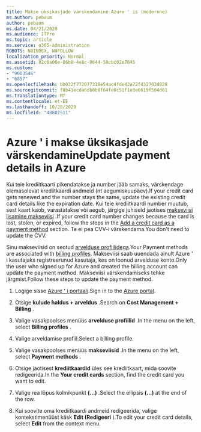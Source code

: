 ```yaml
---
title: Makse üksikasjade värskendamine Azure ' is (modernne)
ms.author: pebaum
author: pebaum
ms.date: 04/21/2020
ms.audience: ITPro
ms.topic: article
ms.service: o365-administration
ROBOTS: NOINDEX, NOFOLLOW
localization_priority: Normal
ms.assetid: 82c0a06e-86b0-4e8c-8644-59cbc02e7645
ms.custom:
- "9003546"
- "6857"
ms.openlocfilehash: bb032f772077318e54ac4fde42a72f432703d828
ms.sourcegitcommit: f8b41ecda6db0b8f64fe0c51f1e8e6619f504d61
ms.translationtype: MT
ms.contentlocale: et-EE
ms.lasthandoff: 10/28/2020
ms.locfileid: "48807511"
---
```

# <a name="update-payment-details-in-azure"></a><span data-ttu-id="f3f3d-102">Azure ' i makse üksikasjade värskendamine</span><span class="sxs-lookup"><span data-stu-id="f3f3d-102">Update payment details in Azure</span></span>

<span data-ttu-id="f3f3d-103">Kui teie krediitkaarti pikendatakse ja number jääb samaks, värskendage olemasolevat krediitkaardi andmeid (nt aegumiskuupäev).</span><span class="sxs-lookup"><span data-stu-id="f3f3d-103">If your credit card gets renewed and the number stays the same, update the existing credit card details like the expiration date.</span></span> <span data-ttu-id="f3f3d-104">Kui teie krediitkaardi number muutub, sest kaart kaob, varastatakse või aegub, järgige juhiseid jaotises [makseviisi lisamine makseviisi](https://docs.microsoft.com/azure/cost-management-billing/manage/change-credit-card?WT.mc_id=Portal-Microsoft_Azure_Support#addcard) .</span><span class="sxs-lookup"><span data-stu-id="f3f3d-104">If your credit card number changes because the card is lost, stolen, or expired, follow the steps in the [Add a credit card as a payment method](https://docs.microsoft.com/azure/cost-management-billing/manage/change-credit-card?WT.mc_id=Portal-Microsoft_Azure_Support#addcard) section.</span></span> <span data-ttu-id="f3f3d-105">Te ei pea CVV-i värskendama.</span><span class="sxs-lookup"><span data-stu-id="f3f3d-105">You don't need to update the CVV.</span></span>

<span data-ttu-id="f3f3d-106">Sinu makseviisid on seotud [arvelduse profiilidega](https://docs.microsoft.com/azure/billing/billing-how-to-change-credit-card?WT.mc_id=Portal-Microsoft_Azure_Support#change-payment-method-for-a-billing-profile).</span><span class="sxs-lookup"><span data-stu-id="f3f3d-106">Your Payment methods are associated with [billing profiles](https://docs.microsoft.com/azure/billing/billing-how-to-change-credit-card?WT.mc_id=Portal-Microsoft_Azure_Support#change-payment-method-for-a-billing-profile).</span></span> <span data-ttu-id="f3f3d-107">Makseviisi saab uuendada ainult Azure ' i kasutajaks registreerunud kasutaja, kes on loonud arvelduse konto.</span><span class="sxs-lookup"><span data-stu-id="f3f3d-107">Only the user who signed up for Azure and created the billing account can update the payment method.</span></span> <span data-ttu-id="f3f3d-108">Makseviisi värskendamiseks tehke järgmist.</span><span class="sxs-lookup"><span data-stu-id="f3f3d-108">Follow these steps to update the payment method.</span></span>

1. <span data-ttu-id="f3f3d-109">Logige sisse [Azure ' i portaali](https://portal.azure.com/).</span><span class="sxs-lookup"><span data-stu-id="f3f3d-109">Sign in to the [Azure portal](https://portal.azure.com/).</span></span>

2. <span data-ttu-id="f3f3d-110">Otsige **kulude haldus + arveldus** .</span><span class="sxs-lookup"><span data-stu-id="f3f3d-110">Search on **Cost Management + Billing** .</span></span>

3. <span data-ttu-id="f3f3d-111">Valige vasakpoolses menüüs **arvelduse profiilid** .</span><span class="sxs-lookup"><span data-stu-id="f3f3d-111">In the menu on the left, select **Billing profiles** .</span></span>

4. <span data-ttu-id="f3f3d-112">Valige arveldamise profiil.</span><span class="sxs-lookup"><span data-stu-id="f3f3d-112">Select a billing profile.</span></span>

5. <span data-ttu-id="f3f3d-113">Valige vasakpoolses menüüs **makseviisid** .</span><span class="sxs-lookup"><span data-stu-id="f3f3d-113">In the menu on the left, select **Payment methods** .</span></span>

6. <span data-ttu-id="f3f3d-114">Otsige jaotisest **krediitkaardid** üles see krediitkaart, mida soovite redigeerida.</span><span class="sxs-lookup"><span data-stu-id="f3f3d-114">In the **Your credit cards** section, find the credit card you want to edit.</span></span>
7. <span data-ttu-id="f3f3d-115">Valige rea lõpus kolmikpunkt **(...)** .</span><span class="sxs-lookup"><span data-stu-id="f3f3d-115">Select the ellipsis **(...)** at the end of the row.</span></span>

8. <span data-ttu-id="f3f3d-116">Kui soovite oma krediitkaardi andmeid redigeerida, valige kontekstimenüüst käsk  **Edit (Redigeeri**  ).</span><span class="sxs-lookup"><span data-stu-id="f3f3d-116">To edit your credit card details, select  **Edit**  from the context menu.</span></span>
